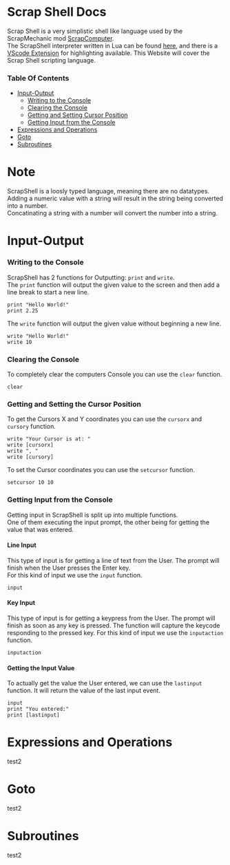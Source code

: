 # Scrap Shell Docs
Scrap Shell is a very simplistic shell like language used by the ScrapMechanic mod [ScrapComputer](https://steamcommunity.com/sharedfiles/filedetails/?id=2634124102).  
The ScrapShell interpreter written in Lua can be found [here](https://github.com/RedCubeDev-ByteSpace/ScrapShellLua), and there is a [VScode Extension](https://marketplace.visualstudio.com/items?itemName=RedCubeDev.scrap-shell-language-support) for highlighting available.
This Website will cover the Scrap Shell scripting language.

### Table Of Contents
- [Input-Output](#input-output)
    - [Writing to the Console](#writing-to-the-console)
    - [Clearing the Console](#clearing-the-console)
    - [Getting and Setting Cursor Position](#getting-and-setting-cursor-position)
    - [Getting Input from the Console](#getting-input-from-the-console)
- [Expressions and Operations](#expressions-and-operations)
- [Goto](#goto)
- [Subroutines](#subroutines)

# Note
ScrapShell is a loosly typed language, meaning there are no datatypes.  
Adding a numeric value with a string will result in the string being converted into a number.  
Concatinating a string with a number will convert the number into a string.

# Input-Output
### Writing to the Console
ScrapShell has 2 functions for Outputting: `print` and `write`.  
The `print` function will output the given value to the screen and then add a line break to start a new line.  
```
print "Hello World!"
print 2.25
```

The `write` function will output the given value without beginning a new line.
```
write "Hello World!"
write 10
```

### Clearing the Console
To completely clear the computers Console you can use the `clear` function.
```
clear
```

### Getting and Setting the Cursor Position
To get the Cursors X and Y coordinates you can use the `cursorx` and `cursory` function.
```
write "Your Cursor is at: "
write [cursorx]
write ", "
write [cursory]
```

To set the Cursor coordinates you can use the `setcursor` function.
```
setcursor 10 10
```

### Getting Input from the Console
Getting input in ScrapShell is split up into multiple functions.  
One of them executing the input prompt, the other being for getting the value that was entered.

#### Line Input
This type of input is for getting a line of text from the User. The prompt will finish when the User presses the Enter key.  
For this kind of input we use the `input` function.
```
input
```

#### Key Input
This type of input is for getting a keypress from the User. The prompt will finish as soon as any key is pressed. The function will capture the keycode responding to the pressed key.
For this kind of input we use the `inputaction` function.
```
inputaction
```

#### Getting the Input Value
To actually get the value the User entered, we can use the `lastinput` function. It will return the value of the last input event.
```
input
print "You entered:"
print [lastinput]
```

# Expressions and Operations
test2

# Goto
test2

# Subroutines
test2